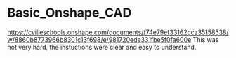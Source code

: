 # Basic_Onshape_CAD
https://cvilleschools.onshape.com/documents/f74e79ef33162cca35158538/w/8860b8773966b8301c13f698/e/981720ede331fbe5f0fa600e
This was not very hard, the instuctions were clear and easy to understand.
